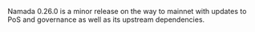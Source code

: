 Namada 0.26.0 is a minor release on the way to mainnet with updates to PoS and governance as well as its upstream dependencies.
